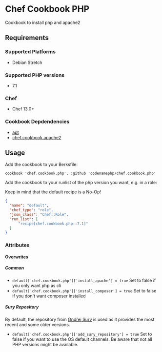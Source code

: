 # Chef Cookbook PHP

Cookbook to install php and apache2

## Requirements

### Supported Platforms

- Debian Stretch

### Supported PHP versions

- 7.1

### Chef

- Chef 13.0+

### Cookbook Depdendencies

- [apt][apt_github]
- [chef.cookbook.apache2][chef.cookbook.apache2_github]

## Usage

Add the cookbook to your Berksfile:

```
cookbook 'chef.cookbook.php', :github 'codenamephp/chef.cookbook.php'
```

Add the cookbook to your runlist of the php version you want, e.g. in a role:

Keep in mind that the default recipe is a No-Op!

```json
{
  "name": "default",
  "chef_type": "role",
  "json_class": "Chef::Role",
  "run_list": [
	  "recipe[chef.cookbook.php::7.1]"
  ]
}
```

### Attributes

#### Overwrites

##### Common
 
- `default['chef.cookbook.php']['install_apache'] = true` Set to false if you only want php as cli 
- `default['chef.cookbook.php']['install_composer'] = true` Set to false if you don't want composer installed 
 
##### Sury Repository

By default, the repository from [Ondřej Surý][sury_url] is used as it provides the most recent and some older versions.

- `default['chef.cookbook.php']['add_sury_repository'] = true` Set to false if you want to use the OS default channels. 
  Be aware that not all PHP versions might be available.

[apache2_github]: https://github.com/sous-chefs/apache2
[apt_github]: https://github.com/chef-cookbooks/apt
[chef.cookbook.apache2_github]: https://github.com/codenamephp/chef.cookbook.apache2
[sury_url]: https://deb.sury.org/